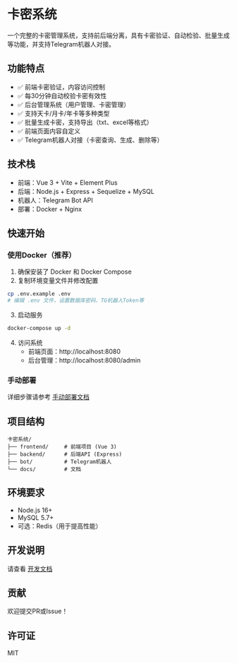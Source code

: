 # 卡密系统

一个完整的卡密管理系统，支持前后端分离，具有卡密验证、自动检验、批量生成等功能，并支持Telegram机器人对接。

## 功能特点

- ✅ 前端卡密验证，内容访问控制
- ✅ 每30分钟自动校验卡密有效性
- ✅ 后台管理系统（用户管理、卡密管理）
- ✅ 支持天卡/月卡/年卡等多种类型
- ✅ 批量生成卡密，支持导出（txt、excel等格式）
- ✅ 前端页面内容自定义
- ✅ Telegram机器人对接（卡密查询、生成、删除等）

## 技术栈

- 前端：Vue 3 + Vite + Element Plus
- 后端：Node.js + Express + Sequelize + MySQL
- 机器人：Telegram Bot API
- 部署：Docker + Nginx

## 快速开始

### 使用Docker（推荐）

1. 确保安装了 Docker 和 Docker Compose
2. 复制环境变量文件并修改配置

```bash
cp .env.example .env
# 编辑 .env 文件，设置数据库密码、TG机器人Token等
```

3. 启动服务

```bash
docker-compose up -d
```

4. 访问系统
   - 前端页面：http://localhost:8080
   - 后台管理：http://localhost:8080/admin

### 手动部署

详细步骤请参考 [手动部署文档](docs/manual-deploy.md)

## 项目结构

```
卡密系统/
├── frontend/     # 前端项目 (Vue 3)
├── backend/      # 后端API (Express)
├── bot/          # Telegram机器人
└── docs/         # 文档
```

## 环境要求

- Node.js 16+
- MySQL 5.7+
- 可选：Redis（用于提高性能）

## 开发说明

请查看 [开发文档](docs/development.md)

## 贡献

欢迎提交PR或Issue！

## 许可证

MIT 